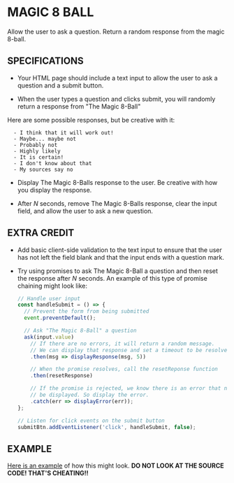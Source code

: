 # MAGIC 8 BALL
Allow the user to ask a question. Return a random response from the magic 8-ball.

## SPECIFICATIONS
  * Your HTML page should include a text input to allow the user to ask a question and a submit button.

  * When the user types a question and clicks submit, you will randomly return a response from "The Magic 8-Ball"

  Here are some possible responses, but be creative with it:

      - I think that it will work out!
      - Maybe... maybe not
      - Probably not
      - Highly likely
      - It is certain!
      - I don't know about that
      - My sources say no

  * Display The Magic 8-Balls response to the user. Be creative with how you display the response.

  * After *N* seconds, remove The Magic 8-Balls response, clear the input field, and allow the user to ask a new question.

## EXTRA CREDIT
  * Add basic client-side validation to the text input to ensure that the user has not left the field blank and that the input ends with a question mark.

  * Try using promises to ask The Magic 8-Ball a question and then reset the response after *N* seconds. An example of this type of promise chaining might look like:

      ```javascript
      // Handle user input
      const handleSubmit = () => {
        // Prevent the form from being submitted
        event.preventDefault();

        // Ask "The Magic 8-Ball" a question
        ask(input.value)
          // If there are no errors, it will return a random message.
          // We can display that response and set a timeout to be resolved in 5 seconds
          .then(msg => displayResponse(msg, 5))

          // When the promise resolves, call the resetReponse function
          .then(resetResponse)

          // If the promise is rejected, we know there is an error that needs to
          // be displayed. So display the error.
          .catch(err => displayError(err));
      };

      // Listen for click events on the submit button
      submitBtn.addEventListener('click', handleSubmit, false);
      ```

## EXAMPLE
[Here is an example](https://codepen.io/tophergates/full/dVmOXL/) of how this might look. **DO NOT LOOK AT THE SOURCE CODE! THAT'S CHEATING!!**
